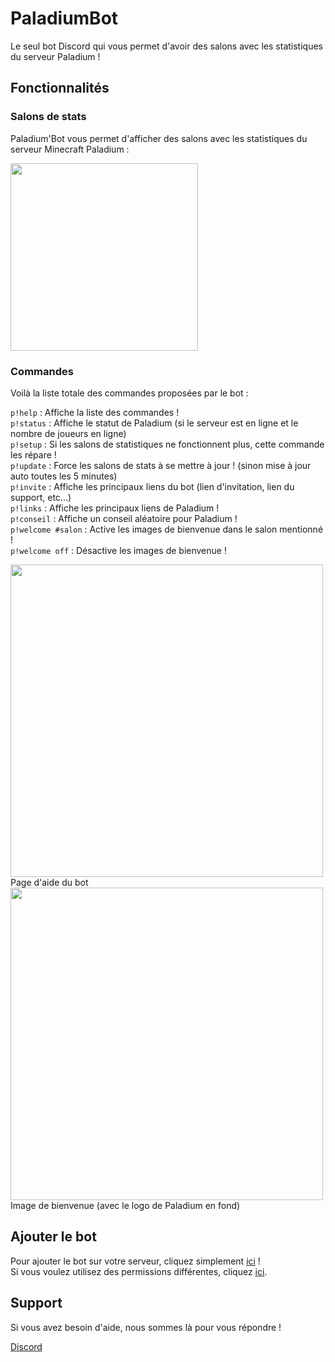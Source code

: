 # PaladiumBot

Le seul bot Discord qui vous permet d'avoir des salons avec les statistiques du serveur Paladium !

## Fonctionnalités

### Salons de stats

Paladium'Bot vous permet d'afficher des salons avec les statistiques du serveur Minecraft Paladium :

<img src="https://zupimages.net/up/19/21/8old.jpg" width="300"/>

### Commandes

Voilà la liste totale des commandes proposées par le bot :

`p!help` : Affiche la liste des commandes !  
`p!status` : Affiche le statut de Paladium (si le serveur est en ligne et le nombre de joueurs en ligne)  
`p!setup` : Si les salons de statistiques ne fonctionnent plus, cette commande les répare !  
`p!update` : Force les salons de stats à se mettre à jour ! (sinon mise à jour auto toutes les 5 minutes)  
`p!invite` : Affiche les principaux liens du bot (lien d'invitation, lien du support, etc...)  
`p!links` : Affiche les principaux liens de Paladium !  
`p!conseil` : Affiche un conseil aléatoire pour Paladium !  
`p!welcome #salon` : Active les images de bienvenue dans le salon mentionné !  
`p!welcome off` : Désactive les images de bienvenue !  

<img src="https://zupimages.net/up/19/21/zzll.png" width="500"/>
Page d'aide du bot  

<img src="https://zupimages.net/up/19/21/eymn.png" width="500"/>
Image de bienvenue (avec le logo de Paladium en fond)

## Ajouter le bot

Pour ajouter le bot sur votre serveur, cliquez simplement [ici](https://discordapp.com/oauth2/authorize?client_id=557649686417113149&permissions=2146958847&scope=bot) !  
Si vous voulez utilisez des permissions différentes, cliquez [ici](https://finitereality.github.io/permissions-calculator/?v=0).

## Support

Si vous avez besoin d'aide, nous sommes là pour vous répondre !

[Discord](https://discord.gg/NPReeRB)